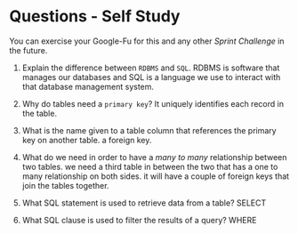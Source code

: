 # Questions - Self Study

You can exercise your Google-Fu for this and any other _Sprint Challenge_ in the future.

1.  Explain the difference between `RDBMS` and `SQL`.
    RDBMS is software that manages our databases
    and SQL is a language we use to interact with that database management system.

2)  Why do tables need a `primary key`?
    It uniquely identifies each record in the table.

3)  What is the name given to a table column that references the primary key
    on another table.
    a foreign key.

4)  What do we need in order to have a _many to many_ relationship between two
    tables.
    we need a third table in between the two that has a one to many relationship on both sides. it will have a couple of foreign keys that join the tables together.

5)  What SQL statement is used to retrieve data from a table?
    SELECT

6)  What SQL clause is used to filter the results of a query?
    WHERE
